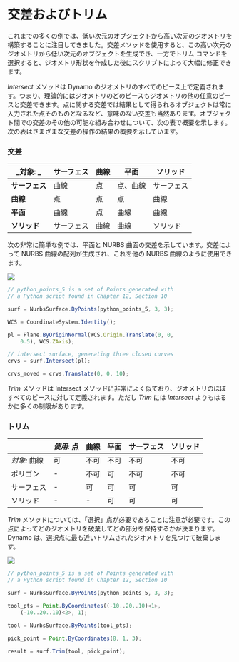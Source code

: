 # 交差およびトリム

これまでの多くの例では、低い次元のオブジェクトから高い次元のジオメトリを構築することに注目してきました。交差メソッドを使用すると、この高い次元のジオメトリから低い次元のオブジェクトを生成でき、一方でトリム コマンドを選択すると、ジオメトリ形状を作成した後にスクリプトによって大幅に修正できます。

_Intersect_ メソッドは Dynamo のジオメトリのすべてのピース上で定義されます。つまり、理論的にはジオメトリのどのピースもジオメトリの他の任意のピースと交差できます。点に関する交差では結果として得られるオブジェクトは常に入力された点そのものとなるなど、意味のない交差も当然あります。オブジェクト間での交差のその他の可能な組み合わせについて、次の表で概要を示します。次の表はさまざまな交差の操作の結果の概要を示しています。

### **交差**

| _対象: _ | サーフェス | 曲線 | 平面 | ソリッド |
| ----------- | ------- | ----- | ------------ | ------- |
| **サーフェス** | 曲線 | 点 | 点、曲線 | サーフェス |
| **曲線** | 点 | 点 | 点 | 曲線 |
| **平面** | 曲線 | 点 | 曲線 | 曲線 |
| **ソリッド** | サーフェス | 曲線 | 曲線 | ソリッド |

次の非常に簡単な例では、平面と NURBS 曲面の交差を示しています。交差によって NURBS 曲線の配列が生成され、これを他の NURBS 曲線のように使用できます。

![](../images/8-2/8/IntersectionAndTrim\_01.png)

```js
// python_points_5 is a set of Points generated with
// a Python script found in Chapter 12, Section 10

surf = NurbsSurface.ByPoints(python_points_5, 3, 3);

WCS = CoordinateSystem.Identity();

pl = Plane.ByOriginNormal(WCS.Origin.Translate(0, 0,
    0.5), WCS.ZAxis);

// intersect surface, generating three closed curves
crvs = surf.Intersect(pl);

crvs_moved = crvs.Translate(0, 0, 10);
```

_Trim_ メソッドは Intersect メソッドに非常によく似ており、ジオメトリのほぼすべてのピースに対して定義されます。ただし _Trim_ には _Intersect_ よりもはるかに多くの制限があります。

### **トリム**

|             | _使用:_ 点 | 曲線 | 平面 | サーフェス | ソリッド |
| ----------- | -------------- | ----- | ----- | ------- | ----- |
| _対象:_ 曲線 | 可 | 不可 | 不可 | 不可 | 不可 |
| ポリゴン | - | 不可 | 可 | 不可 | 不可 |
| サーフェス | - | 可 | 可 | 可 | 可 |
| ソリッド | - | - | 可 | 可 | 可 |

_Trim_ メソッドについては、「選択」点が必要であることに注意が必要です。この点によってどのジオメトリを破棄してどの部分を保持するかが決まります。Dynamo は、選択点に最も近いトリムされたジオメトリを見つけて破棄します。

![](../images/8-2/8/IntersectionAndTrim\_02.png)

```js
// python_points_5 is a set of Points generated with
// a Python script found in Chapter 12, Section 10

surf = NurbsSurface.ByPoints(python_points_5, 3, 3);

tool_pts = Point.ByCoordinates((-10..20..10)<1>,
    (-10..20..10)<2>, 1);

tool = NurbsSurface.ByPoints(tool_pts);

pick_point = Point.ByCoordinates(8, 1, 3);

result = surf.Trim(tool, pick_point);
```
